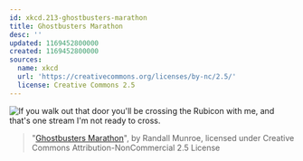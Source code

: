 ```yaml
---
id: xkcd.213-ghostbusters-marathon
title: Ghostbusters Marathon
desc: ''
updated: 1169452800000
created: 1169452800000
sources:
  name: xkcd
  url: 'https://creativecommons.org/licenses/by-nc/2.5/'
  license: Creative Commons 2.5
---
```

![If you walk out that door you'll be crossing the Rubicon with me, and that's one stream I'm not ready to cross.](https://imgs.xkcd.com/comics/ghostbusters_marathon.png)
> "[Ghostbusters Marathon](https://xkcd.com/213/)", by Randall Munroe, licensed under Creative Commons Attribution-NonCommercial 2.5 License
